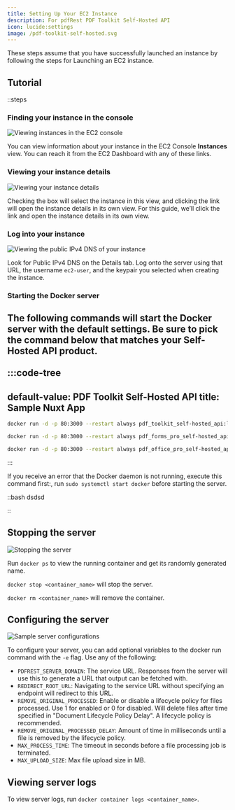 ```yaml
---
title: Setting Up Your EC2 Instance
description: For pdfRest PDF Toolkit Self-Hosted API
icon: lucide:settings
image: /pdf-toolkit-self-hosted.svg
---
```


These steps assume that you have successfully launched an instance by following the steps for Launching an EC2 instance.

## Tutorial

::steps
### Finding your instance in the console

![Viewing instances in the EC2 console](/pdf-toolkit-instructions/setting-up-your-ec2-instance/pdf-toolkit-self-hosted-setup-instance-step1.png)

You can view information about your instance in the EC2 Console **Instances** view. You can reach it from the EC2 Dashboard with any of these links.

### Viewing your instance details

![Viewing your instance details](/pdf-toolkit-instructions/setting-up-your-ec2-instance/pdf-toolkit-self-hosted-setup-instance-step2.png/)

Checking the box will select the instance in this view, and clicking the link will open the instance details in its own view. For this guide, we’ll click the link and open the instance details in its own view.

### Log into your instance

![Viewing the public IPv4 DNS of your instance](/pdf-toolkit-instructions/setting-up-your-ec2-instance/pdf-toolkit-self-hosted-setup-instance-step3.png)

Look for Public IPv4 DNS on the Details tab. Log onto the server using that URL, the username `ec2-user`, and the keypair you selected when creating the instance.

### Starting the Docker server


The following commands will start the Docker server with the default settings. Be sure to pick the command below that matches your Self-Hosted API product.
<br>
<br>
  :::code-tree
  ---
  default-value: PDF Toolkit Self-Hosted API
  title: Sample Nuxt App
  ---
  ```bash [PDF Toolkit Self-Hosted API]
  docker run -d -p 80:3000 --restart always pdf_toolkit_self-hosted_api:latest
  ```
  
  ```bash [PDF Forms Pro Self-Hosted API]
  docker run -d -p 80:3000 --restart always pdf_forms_pro_self-hosted_api:latest
  ```
  
  ```bash [PDF to Office Self-Hosted API]
  docker run -d -p 80:3000 --restart always pdf_office_pro_self-hosted_api:latest
  ```
  :::

If you receive an error that the Docker daemon is not running, execute this command first:, run `sudo systemctl start docker` before starting the server.

::bash
dsdsd

::

## Stopping the server

![Stopping the server](/pdf-toolkit-instructions/setting-up-your-ec2-instance/pdf-toolkit-self-hosted-setup-instance-step5.png)

Run `docker ps` to view the running container and get its randomly generated name.

`docker stop <container_name>` will stop the server.

`docker rm <container_name>` will remove the container.

## Configuring the server

![Sample server configurations](/pdf-toolkit-instructions/setting-up-your-ec2-instance/pdf-toolkit-self-hosted-setup-instance-step6.png)

To configure your server, you can add optional variables to the docker run command with the `-e` flag. Use any of the following:

- `PDFREST_SERVER_DOMAIN`: The service URL. Responses from the server will use this to generate a URL that output can be fetched with.
- `REDIRECT_ROOT_URL`: Navigating to the service URL without specifying an endpoint will redirect to this URL.
- `REMOVE_ORIGINAL_PROCESSED`: Enable or disable a lifecycle policy for files processed. Use 1 for enabled or 0 for disabled. Will delete files after time specified in "Document Lifecycle Policy Delay". A lifecycle policy is recommended.
- `REMOVE_ORIGINAL_PROCESSED_DELAY`: Amount of time in milliseconds until a file is removed by the lifecycle policy.
- `MAX_PROCESS_TIME`: The timeout in seconds before a file processing job is terminated.
- `MAX_UPLOAD_SIZE`: Max file upload size in MB.

## Viewing server logs

To view server logs, run `docker container logs <container_name>`.

